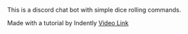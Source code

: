 This is a discord chat bot with simple dice rolling commands.

Made with a tutorial by Indently [Video Link](https://www.youtube.com/watch?v=UYJDKSah-Ww)